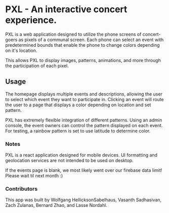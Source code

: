 # PXL - An interactive concert experience.

PXL is a web application designed to utilize the phone screens of concert-goers as pixels of a communal screen. Each phone can select an event with predetermined bounds that enable the phone to change colors depending on it's location.

This allows PXL to display images, patterns, animations, and more through the participation of each pixel.

## Usage

The homepage displays multiple events and descriptions, allowing the user to select which event they want to participate in. Clicking an event will route the user to a page that displays a color depending on location and set pattern.

PXL has extremely flexible integration of different patterns. Using an admin console, the event owners can control the pattern displayed on each event. For testing, a rainbow pattern is set to use latitude to determine color.

### Notes

PXL is a react application designed for mobile devices. UI formatting and geolocation services are not intended to be used on desktop.

If the events page is blank, we most likely went over our firebase data limit! Please wait til next month :)

### Contributors

This app was built by Wolfgang HellicksonSabelhaus, Vasanth Sadhasivan, Zach Zulanas, Bernard Zhao, and Lasse Nordahl.
